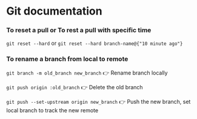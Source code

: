 # Git documentation
### To reset a pull or To rest a pull with specific time
```git reset --hard```
or
```git reset --hard branch-name@{"10 minute ago"}```

### To rename a branch from local to remote
```git branch -m old_branch new_branch```         :point_right: Rename branch locally

```git push origin :old_branch```                 :point_right: Delete the old branch   

```git push --set-upstream origin new_branch```   :point_right: Push the new branch, set local branch to track the new remote
